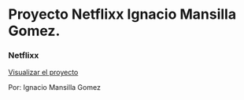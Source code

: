 # Proyecto Netflixx Ignacio Mansilla Gomez.

### Netflixx

[Visualizar el proyecto](https://ignaciomansillagomez.github.io/Netflexx/)

Por: Ignacio Mansilla Gomez
